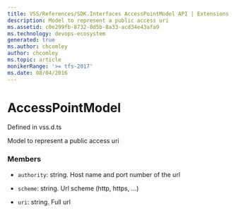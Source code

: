 ```yaml
---
title: VSS/References/SDK.Interfaces AccessPointModel API | Extensions for Azure DevOps Services
description: Model to represent a public access uri
ms.assetid: c0e299fb-8732-8d5b-8a33-acd34e43afa9
ms.technology: devops-ecosystem
generated: true
ms.author: chcomley
author: chcomley
ms.topic: article
monikerRange: '>= tfs-2017'
ms.date: 08/04/2016
---
```


# AccessPointModel

Defined in vss.d.ts

Model to represent a public access uri

### Members

* `authority`: string. Host name and port number of the url

* `scheme`: string. Url scheme (http, https, ...)

* `uri`: string. Full url
